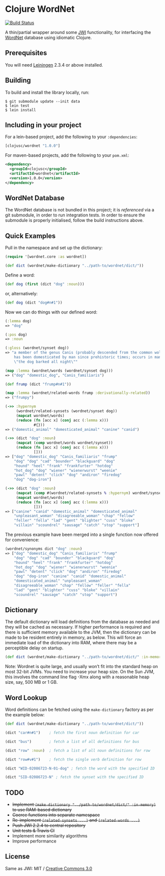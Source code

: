 # Clojure WordNet
[![Build Status](https://secure.travis-ci.org/clojusc/wordnet.png)](http://travis-ci.org/clojusc/wordnet)

A thin/partial wrapper around some [JWI](http://projects.csail.mit.edu/jwi/)
functionality, for interfacing the [WordNet](http://wordnet.princeton.edu/)
database using idiomatic Clojure.


## Prerequisites

You will need [Leiningen](https://github.com/technomancy/leiningen)
2.3.4 or above installed.


## Building

To build and install the library locally, run:

    $ git submodule update --init data
    $ lein test
    $ lein install


## Including in your project

For a lein-based project, add the following to your `:dependencies`:

```clojure
[clojusc/wordnet "1.0.0"]
```

For maven-based projects, add the following to your `pom.xml`:

```xml
<dependency>
  <groupId>clojusc</groupId>
  <artifactId>wordnet</artifactId>
  <version>1.0.0</version>
</dependency>
```


## WordNet Database

The WordNet database is not bundled in this project; it is _referenced_
via a git submodule, in order to run integration tests. In order to
ensure the submodule is properly initialised, follow the build
instructions above.


## Quick Examples

Pull in the namespace and set up the dictionary:

```clj
(require '[wordnet.core :as wordnet])

(def dict (wordnet/make-dictionary "../path-to/wordnet/dict/"))
```

Define a word:

```clj
(def dog (first (dict "dog" :noun)))
```

or, alternatively:

```clj
(def dog (dict "dog#n#1"))
```

Now we can do things with our defined word:

```clj
(:lemma dog)
=> "dog"

(:pos dog)
=> :noun

(:gloss (wordnet/synset dog))
=> "a member of the genus Canis (probably descended from the common wolf) that
    has been domesticated by man since prehistoric times; occurs in many breeds;
    \"the dog barked all night\""

(map :lemma (wordnet/words (wordnet/synset dog)))
=> ("dog" "domestic_dog", "Canis_familiaris")

(def frump (dict "frump#n#1"))

(map :lemma (wordnet/related-words frump :derivationally-related))
=> ("frumpy")

(->> :hypernym
     (wordnet/related-synsets (wordnet/synset dog))
     (mapcat wordnet/words)
     (reduce (fn [acc x] (conj acc (:lemma x)))
             #{}))
=> ("domestic_animal" "domesticated_animal" "canine" "canid")

(->> (dict "dog" :noun)
     (mapcat (comp wordnet/words wordnet/synset))
     (reduce (fn [acc x] (conj acc (:lemma x)))
             []))
=> ["dog" "domestic_dog" "Canis_familiaris" "frump"
    "dog" "dog" "cad" "bounder" "blackguard" "dog"
    "hound" "heel" "frank" "frankfurter" "hotdog"
    "hot_dog" "dog" "wiener" "wienerwurst" "weenie"
    "pawl" "detent" "click" "dog" "andiron" "firedog"
    "dog" "dog-iron"]

(->> (dict "dog" :noun)
     (mapcat (comp #(wordnet/related-synsets % :hypernym) wordnet/synset))
     (mapcat wordnet/words)
     (reduce (fn [acc x] (conj acc (:lemma x)))
             []))
=> ["canine" "canid" "domestic_animal" "domesticated_animal"
    "unpleasant_woman" "disagreeable_woman" "chap" "fellow"
    "feller" "fella" "lad" "gent" "blighter" "cuss" "bloke"
    "villain" "scoundrel" "sausage" "catch" "stop" "support"]
```

The previous example have been merged into a single function now offered for
convenience:

```clj
(wordnet/synonyms dict "dog" :noun)
=> ["dog" "domestic_dog" "Canis_familiaris" "frump"
    "dog" "dog" "cad" "bounder" "blackguard" "dog"
    "hound" "heel" "frank" "frankfurter" "hotdog"
    "hot_dog" "dog" "wiener" "wienerwurst" "weenie"
    "pawl" "detent" "click" "dog" "andiron" "firedog"
    "dog" "dog-iron" "canine" "canid" "domestic_animal"
    "domesticated_animal" "unpleasant_woman"
    "disagreeable_woman" "chap" "fellow" "feller" "fella"
    "lad" "gent" "blighter" "cuss" "bloke" "villain"
    "scoundrel" "sausage" "catch" "stop" "support")
```


## Dictionary

The default dictionary will load definitions from the database as needed
and they will be cached as necessary. If higher performance is required
and there is sufficient memory available to the JVM, then the dictionary
can be made to be resident entirely in memory, as below. This will force
an immediate load of the dictionary into RAM, where there may be a
perceptible delay on startup.

```clojure
(def dict (wordnet/make-dictionary "../path-to/wordnet/dict/" :in-memory))
```

Note: Wordnet is quite large, and usually won’t fit into the standard heap on most
32-bit JVMs. You need to increase your heap size. On the Sun JVM, this involves
the command line flag -Xmx along with a reasonable heap size, say, 500 MB or 1 GB.


## Word Lookup

Word definitions can be fetched using the ```make-dictionary``` factory as per the
example below:

```clojure
(def dict (wordnet/make-dictionary "../path-to/wordnet/dict/"))

(dict "car#n#1")    ; fetch the first noun definition for car

(dict "bus")        ; fetch a list of all definitions for bus

(dict "row" :noun)  ; fetch a list of all noun definitions for row

(dict "row#v#1")    ; fetch the single verb definition for row

(dict "WID-02086723-N-01-dog" ; fetch the word with the specified ID

(dict "SID-02086723-N" ; fetch the synset with the specified ID
```


## TODO

* ~~Implement ```(make-dictionary "../path-to/wordnet/dict/" :in-memory)``` to use
  RAM-based dictionary~~
* ~~Coerce functions into separate namespace~~
* ~~Re-implement ```(related-synsets ...)``` and ```(related-words ...)```~~
* ~~Push JWI 2.2.4 to central repository~~
* ~~Unit tests & Travis CI~~
* Implement more similarity algorithms
* Improve performance


## License

Same as JWI: MIT / [Creative Commons 3.0](http://creativecommons.org/licenses/by/3.0/legalcode)
